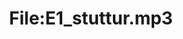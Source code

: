 ---
title: File:E1_stuttur.mp3
recording of: stuttur
reading speed: slow
speaker: E
license: CC0
---